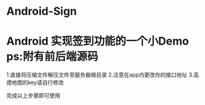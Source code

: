 # Android-Sign
# Android 实现签到功能的一个小Demo ps:附有前后端源码

1.直接将压缩文件解压文件至服务器根目录
2.注意在app内更改你的接口地址
3.高德地图的key请自行修改
 
 完成以上步骤即可使用
